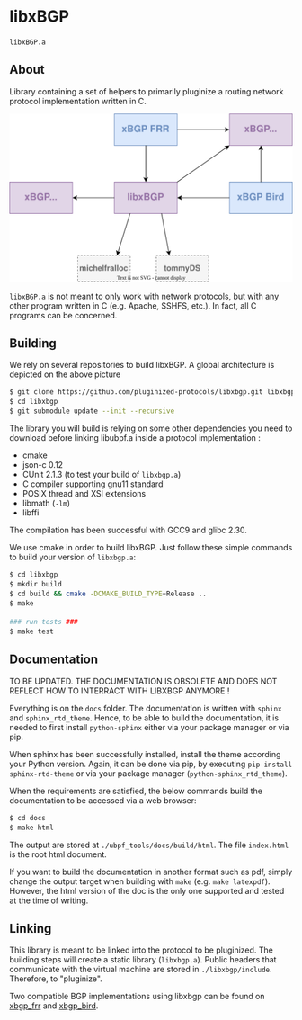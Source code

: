 libxBGP
=======

`libxBGP.a`

About
-----

Library containing a set of helpers to
primarily pluginize a routing network
protocol implementation written in C.

![Architecture of xBGP](docs/source/_static/architecture.svg)

`libxBGP.a` is not meant to only work with network
protocols, but with any other program written
in C (e.g. Apache, SSHFS, etc.). In fact, all C
programs can be concerned. 

Building
--------

We rely on several repositories to build libxBGP. A global architecture
is depicted on the above picture

```bash
$ git clone https://github.com/pluginized-protocols/libxbgp.git libxbgp
$ cd libxbgp
$ git submodule update --init --recursive
```

The library you will build is relying on some other
dependencies you need to download before linking
libubpf.a inside a protocol implementation :


- cmake
- json-c 0.12
- CUnit 2.1.3 (to test your build of `libxbgp.a`)
- C compiler supporting gnu11 standard
- POSIX thread and XSI extensions
- libmath (`-lm`)
- libffi

The compilation has been successful with GCC9 and
glibc 2.30.

We use cmake in order to build libxBGP. Just follow these
simple commands to build your version of `libxbgp.a`:
```bash
$ cd libxbgp
$ mkdir build
$ cd build && cmake -DCMAKE_BUILD_TYPE=Release ..
$ make

### run tests ###
$ make test
```

Documentation
-------------

TO BE UPDATED. THE DOCUMENTATION IS OBSOLETE AND
DOES NOT REFLECT HOW TO INTERRACT WITH LIBXBGP ANYMORE !

Everything is on the `docs` folder. The documentation is
written with `sphinx` and `sphinx_rtd_theme`. Hence, to
be able to build the documentation, it is needed to first
install `python-sphinx` either via your package manager
or via pip.

When sphinx has been successfully installed, install the
theme according your Python version. Again, it can be
done via pip, by executing `pip install sphinx-rtd-theme`
or via your package manager (`python-sphinx_rtd_theme`).

When the requirements are satisfied, the below commands
build the documentation to be accessed via a web browser:

```bash
$ cd docs
$ make html
``` 

The output are stored at `./ubpf_tools/docs/build/html`.
The file `index.html` is the root html document.

If you want to build the documentation in another format
such as pdf, simply change the output target when
building with `make` (e.g. `make latexpdf`). However,
the html version of the doc is the only one supported
and tested at the time of writing.

Linking
-------

This library is meant to be linked into the protocol to
be pluginized. The building steps will create a static
library (`libxbgp.a`). Public headers that communicate with
the virtual machine are stored in `./libxbgp/include`.
Therefore, to "pluginize".

Two compatible BGP implementations using libxbgp can be
found on [xbgp_frr](https://github.com/pluginized-protocols/xbgp_frr/tree/stable/7.3-xbgp)
and [xbgp_bird](https://github.com/pluginized-protocols/xbgp_bird/tree/xbgp_compliant).